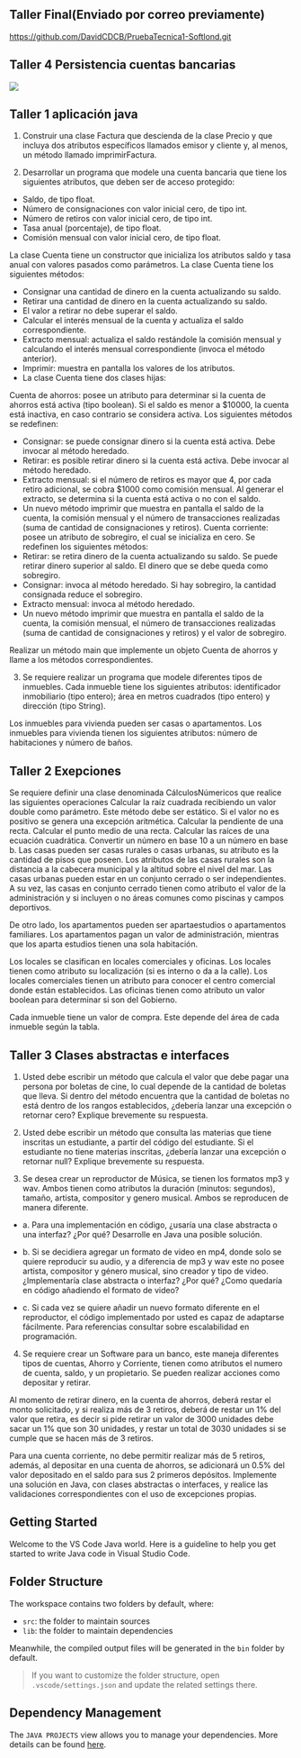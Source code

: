 ## Taller Final(Enviado por correo previamente)
https://github.com/DavidCDCB/PruebaTecnica1-Softlond.git

## Taller 4 Persistencia cuentas bancarias

![](https://i.imgur.com/DJVRnVw.jpg)

## Taller 1 aplicación java

1)	Construir una clase Factura que descienda de la clase Precio y que incluya dos atributos específicos llamados emisor y cliente y, al menos, un método llamado imprimirFactura.

2)	Desarrollar un programa que modele una cuenta bancaria que tiene los
siguientes atributos, que deben ser de acceso protegido:

- Saldo, de tipo float.
- Número de consignaciones con valor inicial cero, de tipo int.
- Número de retiros con valor inicial cero, de tipo int.
- Tasa anual (porcentaje), de tipo float.
- Comisión mensual con valor inicial cero, de tipo float.

La clase Cuenta tiene un constructor que inicializa los atributos saldo
y tasa anual con valores pasados como parámetros. La clase Cuenta tiene
los siguientes métodos:

- Consignar una cantidad de dinero en la cuenta actualizando su saldo.
- Retirar una cantidad de dinero en la cuenta actualizando su saldo.
- El valor a retirar no debe superar el saldo.
- Calcular el interés mensual de la cuenta y actualiza el saldo correspondiente.
- Extracto mensual: actualiza el saldo restándole la comisión mensual y calculando el interés mensual correspondiente (invoca el método anterior).
- Imprimir: muestra en pantalla los valores de los atributos.
- La clase Cuenta tiene dos clases hijas:

Cuenta de ahorros: posee un atributo para determinar si la cuenta
de ahorros está activa (tipo boolean). Si el saldo es menor a $10000,
la cuenta está inactiva, en caso contrario se considera activa. Los
siguientes métodos se redefinen:

- Consignar: se puede consignar dinero si la cuenta está activa.
Debe invocar al método heredado.
- Retirar: es posible retirar dinero si la cuenta está activa. Debe
invocar al método heredado.
- Extracto mensual: si el número de retiros es mayor que 4, por
cada retiro adicional, se cobra $1000 como comisión mensual.
Al generar el extracto, se determina si la cuenta está activa o no
con el saldo.
- Un nuevo método imprimir que muestra en pantalla el saldo
de la cuenta, la comisión mensual y el número de transacciones
realizadas (suma de cantidad de consignaciones y retiros).
Cuenta corriente: posee un atributo de sobregiro, el cual se inicializa en cero. Se redefinen los siguientes métodos:
- Retirar: se retira dinero de la cuenta actualizando su saldo. Se puede retirar dinero superior al saldo. El dinero que se debe queda
como sobregiro.
- Consignar: invoca al método heredado. Si hay sobregiro, la
cantidad consignada reduce el sobregiro.
- Extracto mensual: invoca al método heredado.
- Un nuevo método imprimir que muestra en pantalla el saldo
de la cuenta, la comisión mensual, el número de transacciones
realizadas (suma de cantidad de consignaciones y retiros) y el
valor de sobregiro.

Realizar un método main que implemente un objeto Cuenta de ahorros y llame a los métodos correspondientes.

3) Se requiere realizar un programa que modele diferentes tipos de inmuebles.
Cada inmueble tiene los siguientes atributos: identificador inmobiliario (tipo
entero); área en metros cuadrados (tipo entero) y dirección (tipo String).

Los inmuebles para vivienda pueden ser casas o apartamentos. Los inmuebles para vivienda tienen los siguientes atributos: número de habitaciones y número de baños.

## Taller 2 Exepciones

Se requiere definir una clase denominada CálculosNúmericos que realice las siguientes
operaciones
Calcular la raíz cuadrada recibiendo un valor double como parámetro. Este método
debe ser estático. Si el valor no es positivo se
genera una excepción aritmética.
Calcular la pendiente de una recta.
Calcular el punto medio de una recta.
Calcular las raíces de una ecuación cuadrática.
Convertir un número en base 10 a un número en base b.
Las casas pueden ser casas rurales o casas urbanas, su atributo es la cantidad de pisos que poseen.
Los atributos de las casas rurales son la distancia a la cabecera municipal y la altitud sobre el nivel del mar.
Las casas urbanas pueden estar en un conjunto cerrado o ser independientes. A su vez, las casas en conjunto cerrado tienen como atributo el valor de
la administración y si incluyen o no áreas comunes como piscinas y campos deportivos.

De otro lado, los apartamentos pueden ser apartaestudios
o apartamentos familiares. Los apartamentos pagan un valor de administración, mientras que los aparta estudios tienen una sola habitación.

Los locales se clasifican en locales comerciales y oficinas. Los locales
tienen como atributo su localización (si es interno o da a la calle). Los locales comerciales tienen un atributo para conocer el centro comercial donde
están establecidos. Las oficinas tienen como atributo un valor boolean para
determinar si son del Gobierno.

Cada inmueble tiene un valor de compra.
Este depende del área de cada inmueble según la tabla.

## Taller 3 Clases abstractas e interfaces

1. Usted debe escribir un método que calcula el valor que debe pagar una persona por
boletas de cine, lo cual depende de la cantidad de boletas que lleva. Si dentro del método
encuentra que la cantidad de boletas no está dentro de los rangos establecidos, ¿debería
lanzar una excepción o retornar cero? Explique brevemente su respuesta.

2. Usted debe escribir un método que consulta las materias que tiene inscritas un estudiante, a partir del código del estudiante. Si el estudiante no tiene materias inscritas, ¿debería lanzar una excepción o retornar null? Explique brevemente su respuesta.

3. Se desea crear un reproductor de Música, se tienen los formatos mp3 y wav. Ambos
tienen como atributos la duración (minutos: segundos), tamaño, artista, compositor y
genero musical. Ambos se reproducen de manera diferente.

- a. Para una implementación en código, ¿usaría una clase abstracta o una interfaz?
¿Por qué? Desarrolle en Java una posible solución.

- b. Si se decidiera agregar un formato de video en mp4, donde solo se quiere
reproducir su audio, y a diferencia de mp3 y wav este no posee artista, compositor
y género musical, sino creador y tipo de video. ¿Implementaría clase abstracta o
interfaz? ¿Por qué? ¿Como quedaría en código añadiendo el formato de video?

- c. Si cada vez se quiere añadir un nuevo formato diferente en el reproductor, el
código implementado por usted es capaz de adaptarse fácilmente. Para
referencias consultar sobre escalabilidad en programación.

4. Se requiere crear un Software para un banco, este maneja diferentes tipos de cuentas,
Ahorro y Corriente, tienen como atributos el numero de cuenta, saldo, y un propietario. Se
pueden realizar acciones como depositar y retirar.

Al momento de retirar dinero, en la cuenta de ahorros, deberá restar el monto solicitado, y si realiza más de 3 retiros, deberá
de restar un 1% del valor que retira, es decir si pide retirar un valor de 3000 unidades debe
sacar un 1% que son 30 unidades, y restar un total de 3030 unidades si se cumple que se
hacen más de 3 retiros. 

Para una cuenta corriente, no debe permitir realizar más de 5
retiros, además, al depositar en una cuenta de ahorros, se adicionará un 0.5% del valor
depositado en el saldo para sus 2 primeros depósitos. Implemente una solución en Java,
con clases abstractas o interfaces, y realice las validaciones correspondientes con el uso de
excepciones propias.

## Getting Started

Welcome to the VS Code Java world. Here is a guideline to help you get started to write Java code in Visual Studio Code.

## Folder Structure

The workspace contains two folders by default, where:

- `src`: the folder to maintain sources
- `lib`: the folder to maintain dependencies

Meanwhile, the compiled output files will be generated in the `bin` folder by default.

> If you want to customize the folder structure, open `.vscode/settings.json` and update the related settings there.

## Dependency Management

The `JAVA PROJECTS` view allows you to manage your dependencies. More details can be found [here](https://github.com/microsoft/vscode-java-dependency#manage-dependencies).

